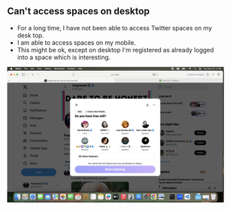## Can't access spaces on desktop

- For a long time, I have not been able to access Twitter spaces on my desk top.
- I am able to access spaces on my mobile.
- This might be ok, except on desktop I'm registered as already logged into a space which is interesting.

![Logged into space](../content/images/already-in-a-space.png)